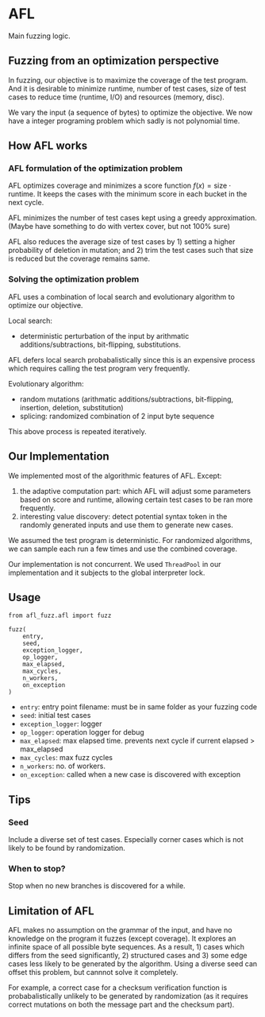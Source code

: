 # AFL

Main fuzzing logic.

## Fuzzing from an optimization perspective

In fuzzing, our objective is to maximize the coverage of the test program. And it is desirable to minimize runtime, number of test cases, size of test cases to reduce time (runtime, I/O) and resources (memory, disc).

We vary the input (a sequence of bytes) to optimize the objective. We now have a integer programing problem which sadly is not polynomial time.

## How AFL works

### AFL formulation of the optimization problem

AFL optimizes coverage and minimizes a score function $f(x)=\text{size}\cdot\text{runtime}$. It keeps the cases with the minimum score in each bucket in the next cycle.

AFL minimizes the number of test cases kept using a greedy approximation. (Maybe have something to do with vertex cover, but not 100% sure)

AFL also reduces the average size of test cases by 1) setting a higher probability of deletion in mutation; and 2) trim the test cases such that size is reduced but the coverage remains same.

### Solving the optimization problem

AFL uses a combination of local search and evolutionary algorithm to optimize our objective.

Local search:

- deterministic perturbation of the input by arithmatic additions/subtractions, bit-flipping, substitutions.

AFL defers local search probabalistically since this is an expensive process which requires calling the test program very frequently.

Evolutionary algorithm:

- random mutations (arithmatic additions/subtractions, bit-flipping, insertion, deletion, substitution)
- splicing: randomized combination of 2 input byte sequence

This above process is repeated iteratively.

## Our Implementation

We implemented most of the algorithmic features of AFL. Except:
1. the adaptive computation part: which AFL will adjust some parameters based on score and runtime, allowing certain test cases to be ran more frequently.
2. interesting value discovery: detect potential syntax token in the randomly generated inputs and use them to generate new cases.

We assumed the test program is deterministic. For randomized algorithms, we can sample each run a few times and use the combined coverage.

Our implementation is not concurrent. We used `ThreadPool` in our implementation and it subjects to the global interpreter lock.

## Usage

```{python}
from afl_fuzz.afl import fuzz

fuzz(
    entry, 
    seed, 
    exception_logger, 
    op_logger, 
    max_elapsed, 
    max_cycles, 
    n_workers,
    on_exception
)
```

- `entry`: entry point filename: must be in same folder as your fuzzing code
- `seed`: initial test cases
- `exception_logger`: logger
- `op_logger`: operation logger for debug
- `max_elapsed`: max elapsed time. prevents next cycle if current elapsed > max_elapsed
- `max_cycles`: max fuzz cycles
- `n_workers`: no. of workers.
- `on_exception`: called when a new case is discovered with exception

## Tips

### Seed

Include a diverse set of test cases. Especially corner cases which is not likely to be found by randomization.

### When to stop?

Stop when no new branches is discovered for a while.

## Limitation of AFL

AFL makes no assumption on the grammar of the input, and have no knowledge on the program it fuzzes (except coverage). It explores an infinite space of all possible byte sequences. As a result, 1) cases which differs from the seed significantly, 2) structured cases and 3) some edge cases less likely to be generated by the algorithm. Using a diverse seed can offset this problem, but cannnot solve it completely.

For example, a correct case for a checksum verification function is probabalistically unlikely to be generated by randomization (as it requires correct mutations on both the message part and the checksum part).
